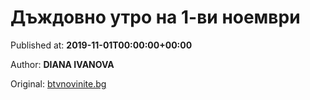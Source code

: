 
# Дъждовно утро на 1-ви ноември

Published at: **2019-11-01T00:00:00+00:00**

Author: **DIANA IVANOVA**

Original: [btvnovinite.bg](https://btvnovinite.bg/az-reporterut/priroda/dazhdovno-utro-na-1-vi-noemvri_536592.html)


